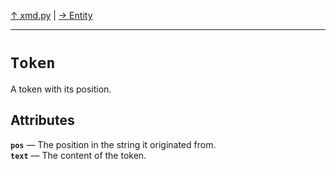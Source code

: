 [&#8593; xmd.py](xmd.py.md) | [&#8594; Entity](xmd.py--entity.md)
***

# `Token`

A token with its position.


## Attributes
**`pos`** &#8213; The position in the string it originated from.  
**`text`** &#8213; The content of the token.  
